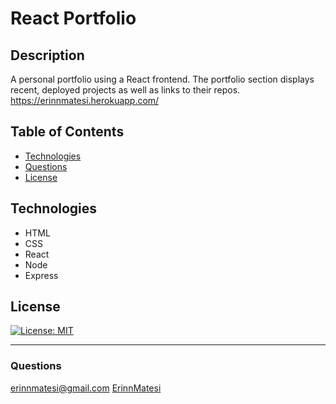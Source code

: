 # React Portfolio

## Description
A personal portfolio using a React frontend. The portfolio section displays recent, deployed projects as well as links to their repos.
https://erinnmatesi.herokuapp.com/

## Table of Contents
* [Technologies](#technologies)
* [Questions](#questions)
* [License](#license)

## Technologies
- HTML
- CSS
- React
- Node
- Express

## License
[![License: MIT](https://img.shields.io/badge/License-MIT-yellow.svg)](https://opensource.org/licenses/MIT)

---
### Questions
erinnmatesi@gmail.com
[ErinnMatesi](https://github.com/ErinnMatesi)